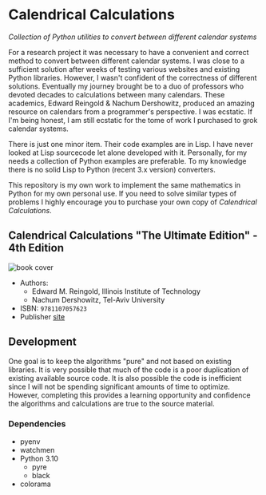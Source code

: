 # Calendrical Calculations
_Collection of Python utilities to convert between different calendar systems_


For a research project it was necessary to have a convenient and correct method to convert between different calendar systems.
I was close to a sufficient solution after weeks of testing various websites and existing Python libraries.
However, I wasn't confident of the correctness of different solutions.
Eventually my journey brought be to a duo of professors who devoted decades to calculations between many calendars.
These academics, Edward Reingold & Nachum Dershowitz, produced an amazing resource on calendars from a programmer's perspective.
I was ecstatic. If I'm being honest, I am still ecstatic for the tome of work I purchased to grok calendar systems.


There is just one minor item. Their code examples are in Lisp. I have never looked at Lisp sourcecode let alone developed with it.
Personally, for my needs a collection of Python examples are preferable.
To my knowledge there is no solid Lisp to Python (recent 3.x version) converters.


This repository is my own work to implement the same mathematics in Python for my own personal use.
If you need to solve similar types of problems I highly encourage you to purchase your own copy of _Calendrical Calculations_.



## Calendrical Calculations "The Ultimate Edition" - 4th Edition
![book cover](https://assets.cambridge.org/97811070/57623/cover/9781107057623.jpg)

- Authors:
    - Edward M. Reingold, Illinois Institute of Technology
    - Nachum Dershowitz, Tel-Aviv University
- ISBN: `9781107057623`
- Publisher [site](http://cambridge.org/calendricalcalculations)


## Development
One goal is to keep the algorithms "pure" and not based on existing libraries.
It is very possible that much of the code is a poor duplication of existing available source code.
It is also possible the code is inefficient since I will not be spending significant amounts of time to optimize.
However, completing this provides a learning opportunity and confidence the algorithms and calculations are true to the source material.

### Dependencies
- pyenv
- watchmen
- Python 3.10
    - pyre
    - black
- colorama
